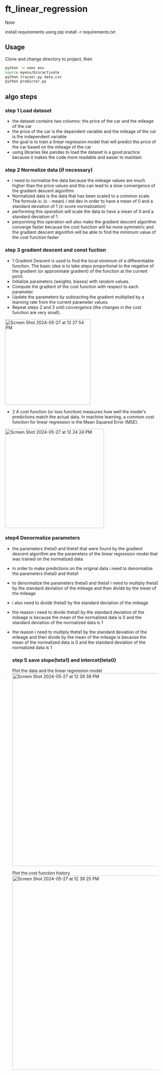 # ft_linear_regression

> [!NOTE]
> install requirements using pip install -r requirements.txt

## Usage

Clone and change directory to project, then
```bash
python -m venv env
source myenv/bin/activate
python trainer.py data.csv
python predictor.py
```
## algo steps
### step 1 Load dataset
- the dataset contains two columns: the price of the car and the mileage of the car
- the price of the car is the dependent variable and the mileage of the car is the independent variable
- the goal is to train a linear regression model that will predict the price of the car based on the mileage of the car
- using libraries like pandas to load the dataset is a good practice because it makes the code more readable and easier to maintain
### step 2 Normalize data (if necessary)
- i need to normalize the data because the mileage values are much higher than the price values and this can lead to a slow convergence of the gradient descent algorithm
- Normalized data is the data that has been scaled to a common scale. The formula is: (x - mean) / std dev in order to have a mean of 0 and a standard deviation of 1  (z-score normalization)
- performing this operation will scale the data to have a mean of 0 and a standard deviation of 1
- perporming this operation will also make the gradient descent algorithm converge faster because the cost function will be more symmetric and the gradient descent algorithm will be able to find the minimum value of the cost function faster
### step 3 gradient descent and const fuction
- 1 Gradient Descent is used to find the local minimum of a differentiable function. The basic idea is to take steps proportional to the negative of the gradient (or approximate gradient) of the function at the current point. <br>
- Initialize parameters (weights, biases) with random values. <br>
- Compute the gradient of the cost function with respect to each parameter.<br>
- Update the parameters by subtracting the gradient multiplied by a learning rate from the current parameter values.<br>
- Repeat steps 2 and 3 until convergence (the changes in the cost function are very small).<br>
    
<img width="281" alt="Screen Shot 2024-05-27 at 12 27 54 PM" src="https://github.com/ILKAY-BRAHIM/ft_linear_regression/assets/88441828/58f938d4-52ff-4fb7-8b8d-465335a6cce8"> <br>

  - 2 A cost function (or loss function) measures how well the model's predictions match the actual data. In machine learning, a common cost function for linear regression is the Mean Squared Error (MSE).
        
  <img width="326" alt="Screen Shot 2024-05-27 at 12 24 24 PM" src="https://github.com/ILKAY-BRAHIM/ft_linear_regression/assets/88441828/28f7bab3-2d83-4f42-b737-87617315e135"> <br>
  ### step4 Denormalize parameters
  - the parameters theta0 and theta1 that were found by the gradient descent algorithm are the parameters of the linear regression model that was trained on the normalized data <br>
  - in order to make predictions on the original data i need to denormalize the parameters theta0 and theta1 <br>
  - to denormalize the parameters theta0 and theta1 i need to multiply theta1 by the standard deviation of the mileage and then divide by the mean of the mileage <br>
  - i also need to divide theta0 by the standard deviation of the mileage <br> 
  - the reason i need to divide theta0 by the standard deviation of the mileage is because the mean of the normalized data is 0 and the standard deviation of the normalized data is 1 <br>
- the reason i need to multiply theta1 by the standard deviation of the mileage and then divide by the mean of the mileage is because the mean of the normalized data is 0 and the standard deviation of the normalized data is 1 <br>
  ### step 5 save slope(teta1) and intercet(teta0)
  Plot the data and the linear regression model <br>
<img width="634" alt="Screen Shot 2024-05-27 at 12 39 38 PM" src="https://github.com/ILKAY-BRAHIM/ft_linear_regression/assets/88441828/3a3479f4-8a7c-49dd-814e-1bcb3fd9dcf1"> <br>

  Plot the cost function history <br>
  <img width="639" alt="Screen Shot 2024-05-27 at 12 39 25 PM" src="https://github.com/ILKAY-BRAHIM/ft_linear_regression/assets/88441828/4b2e8772-5702-47c6-bf7e-475b5c380d3c">

